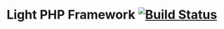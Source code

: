 Light PHP Framework [![Build Status](https://travis-ci.org/lightphp/light.svg?branch=master)](https://travis-ci.org/lightphp/light)
===================